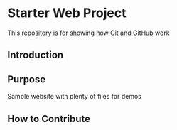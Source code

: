 # Starter Web Project
This repository is for showing how Git and GitHub work

## Introduction

## Purpose
Sample website with plenty of files for demos

## How to Contribute
